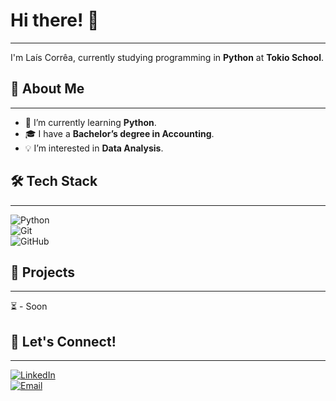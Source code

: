 # Hi there! 👋  
***

I'm Laís Corrêa, currently studying programming in **Python** at **Tokio School**.  

## 🚀 About Me  
***
- 🌱 I’m currently learning **Python**.  
- 🎓 I have a **Bachelor’s degree in Accounting**.  
- 💡 I’m interested in **Data Analysis**.    

## 🛠️ Tech Stack  
***
![Python](https://img.shields.io/badge/-Python-3776AB?style=flat&logo=python&logoColor=white)  
![Git](https://img.shields.io/badge/-Git-F05032?style=flat&logo=git&logoColor=white)  
![GitHub](https://img.shields.io/badge/-GitHub-181717?style=flat&logo=github&logoColor=white)  
<!-- ![Your Skills](https://img.shields.io/badge/-JavaScript-F7DF1E?style=flat&logo=javascript&logoColor=black)  
<!-- Add more badges for your skills. You can generate them at https://shields.io/ or https://github.com/Ileriayo/markdown-badges -->

## 📌 Projects  
***
⏳ - Soon
<!--Here are some of my featured projects:  
- 🚧 **[Project Name](GitHub Repository Link)** – *Short description*  
- 🚧 **[Project Name](GitHub Repository Link)** – *Short description*  
<!-- Add more projects or remove this section if not needed -->

## 📢 Let's Connect!
***
[![LinkedIn](https://img.shields.io/badge/-LinkedIn-blue?style=flat&logo=linkedin&logoColor=white)](https://www.linkedin.com/in/lais-correa/)  
[![Email](https://img.shields.io/badge/-Email-red?style=flat&logo=gmail&logoColor=white)](mailto:lais.crr@gmail.com)  

